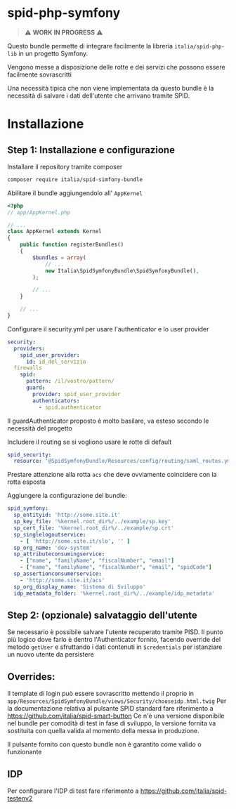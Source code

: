 # spid-php-symfony

> ⚠️ **WORK IN PROGRESS** ⚠️

Questo bundle permette di integrare facilmente la libreria `italia/spid-php-lib` in un progetto Symfony.

Vengono messe a disposizione delle rotte e dei servizi che possono essere facilmente sovrascritti

Una necessità tipica che non viene implementata da questo bundle è la necessità di salvare i dati dell'utente che arrivano tramite SPID. 

# Installazione
## Step 1: Installazione e configurazione
Installare il repository tramite composer

```bash
composer require italia/spid-simfony-bundle
```

Abilitare il bundle aggiungendolo all' `AppKernel`

```php
<?php
// app/AppKernel.php

// ...
class AppKernel extends Kernel
{
    public function registerBundles()
    {
        $bundles = array(
            // ...
            new Italia\SpidSymfonyBundle\SpidSymfonyBundle(),
        );

        // ...
    }

    // ...
}
```
Configurare il security.yml per usare l'authenticator e lo user provider

```yaml
security:
  providers:
    spid_user_provider:
      id: id_del_servizio
  firewalls
    spid:
      pattern: /il/vostro/pattern/
      guard:
        provider: spid_user_provider
        authenticators:
          - spid.authenticator
```
Il guardAuthenticator proposto è molto basilare, va esteso secondo le necessità del progetto                  

Includere il routing se si vogliono usare le rotte di default
```yaml
spid_security:
  resource: '@SpidSymfonyBundle/Resources/config/routing/saml_routes.yml'
```
Prestare attenzione alla rotta `acs` che deve ovviamente coincidere con la rotta esposta


Aggiungere la configurazione del bundle:
```yaml
spid_symfony:
  sp_entityid: 'http://some.site.it'
  sp_key_file: '%kernel.root_dir%/../example/sp.key'
  sp_cert_file: '%kernel.root_dir%/../example/sp.crt'
  sp_singlelogoutservice: 
    - [ 'http://some.site.it/slo', '' ]
  sp_org_name: 'dev-system'
  sp_attributeconsumingservice:
    - ["name", "familyName", "fiscalNumber", "email"]
    - ["name", "familyName", "fiscalNumber", "email", "spidCode"]
  sp_assertionconsumerservice:
    - 'http://some.site.it/acs'
  sp_org_display_name: 'Sistema di Sviluppo'
  idp_metadata_folder: '%kernel.root_dir%/../example/idp_metadata'
```

## Step 2: (opzionale) salvataggio dell'utente 
Se necessario è possibile salvare l'utente recuperato tramite PISD. Il punto più logico dove farlo è dentro l'Authenticator fornito, facendo override del metodo `getUser` e sfruttando i dati contenuti in `$credentials` per istanziare un nuovo utente da persistere


## Overrides:
Il template di login può essere sovrascritto mettendo il proprio in `app/Resources/SpidSymfonyBundle/views/Security/chooseidp.html.twig`
Per la documentazione relativa al pulsante SPID standard fare riferimento a https://github.com/italia/spid-smart-button
Ce n'è una versione disponibile nel bundle per comodità di test in fase di sviluppo, la versione fornita va sostituita con quella valida al momento della messa in produzione.

Il pulsante fornito con questo bundle non è garantito come valido o funzionante

## IDP
Per configurare l'IDP di test fare riferimento a https://github.com/italia/spid-testenv2  